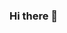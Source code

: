 ### Hi there 👋

<!--
**46563156/46563156** is a ✨ _special_ ✨ repository because its `README.md` (this file) appears on your GitHub profile.

Here are some ideas to get you started:

- 🌱 I’m currently learning how to use GitHum for a school assignment
-->
